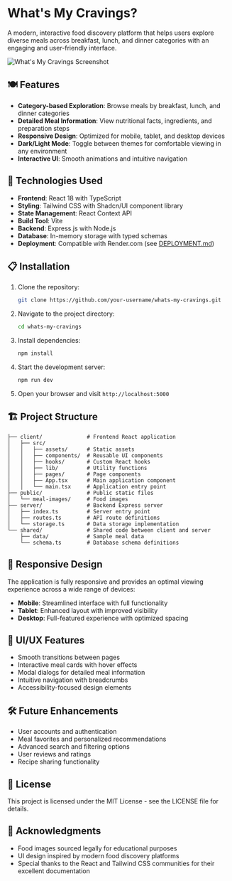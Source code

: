 # What's My Cravings?

A modern, interactive food discovery platform that helps users explore diverse meals across breakfast, lunch, and dinner categories with an engaging and user-friendly interface.

![What's My Cravings Screenshot](public/meal-images/american_pancakes.jpg)

## 🍽️ Features

- **Category-based Exploration**: Browse meals by breakfast, lunch, and dinner categories
- **Detailed Meal Information**: View nutritional facts, ingredients, and preparation steps
- **Responsive Design**: Optimized for mobile, tablet, and desktop devices
- **Dark/Light Mode**: Toggle between themes for comfortable viewing in any environment
- **Interactive UI**: Smooth animations and intuitive navigation

## 🚀 Technologies Used

- **Frontend**: React 18 with TypeScript
- **Styling**: Tailwind CSS with Shadcn/UI component library
- **State Management**: React Context API
- **Build Tool**: Vite
- **Backend**: Express.js with Node.js
- **Database**: In-memory storage with typed schemas
- **Deployment**: Compatible with Render.com (see [DEPLOYMENT.md](DEPLOYMENT.md))

## 📋 Installation

1. Clone the repository:
   ```bash
   git clone https://github.com/your-username/whats-my-cravings.git
   ```

2. Navigate to the project directory:
   ```bash
   cd whats-my-cravings
   ```

3. Install dependencies:
   ```bash
   npm install
   ```

4. Start the development server:
   ```bash
   npm run dev
   ```

5. Open your browser and visit `http://localhost:5000`

## 🏗️ Project Structure

```
├── client/              # Frontend React application
│   ├── src/
│   │   ├── assets/      # Static assets
│   │   ├── components/  # Reusable UI components
│   │   ├── hooks/       # Custom React hooks
│   │   ├── lib/         # Utility functions
│   │   ├── pages/       # Page components
│   │   ├── App.tsx      # Main application component
│   │   └── main.tsx     # Application entry point
├── public/              # Public static files
│   └── meal-images/     # Food images
├── server/              # Backend Express server
│   ├── index.ts         # Server entry point
│   ├── routes.ts        # API route definitions
│   └── storage.ts       # Data storage implementation
└── shared/              # Shared code between client and server
    ├── data/            # Sample meal data
    └── schema.ts        # Database schema definitions
```

## 📱 Responsive Design

The application is fully responsive and provides an optimal viewing experience across a wide range of devices:

- **Mobile**: Streamlined interface with full functionality
- **Tablet**: Enhanced layout with improved visibility
- **Desktop**: Full-featured experience with optimized spacing

## 🎨 UI/UX Features

- Smooth transitions between pages
- Interactive meal cards with hover effects
- Modal dialogs for detailed meal information
- Intuitive navigation with breadcrumbs
- Accessibility-focused design elements

## 🛠️ Future Enhancements

- User accounts and authentication
- Meal favorites and personalized recommendations
- Advanced search and filtering options
- User reviews and ratings
- Recipe sharing functionality

## 📄 License

This project is licensed under the MIT License - see the LICENSE file for details.

## 👏 Acknowledgments

- Food images sourced legally for educational purposes
- UI design inspired by modern food discovery platforms
- Special thanks to the React and Tailwind CSS communities for their excellent documentation